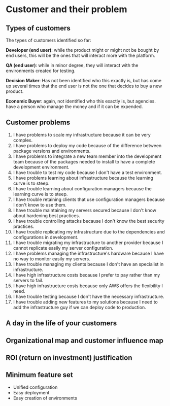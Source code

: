 # Customer and their problem

## Types of customers

The types of customers identified so far:

**Developer (end user)**: while the product might or might not be bought by end users, this will be the ones that will interact more with the platform.

**QA (end user)**: while in minor degree, they will interact with the environments created for testing.

**Decision Maker**: Has not been identified who this exactly is, but has come up several times that the end user is not the one that decides to buy a new product.

**Economic Buyer**: again, not identified who this exactly is, but agencies. have a person who manage the money and if it can be expended.

## Customer problems

1. I have problems to scale my infrastructure because it can be very complex.
2. I have problems to deploy my code because of the difference between package versions and environments.
3. I have problems to integrate a new team member into the development team because of the packages needed to install to have a complete development environment.
4. I have trouble to test my code because I don't have a test environment.
5. I have problems learning about infrastructure because the learning curve is to steep.
6. I have trouble learning about configuration managers because the learning curve is to steep.
7. I have trouble retaining clients that use configuration managers because I don't know to use them.  
8. I have trouble maintaining my servers secured because I don't know about hardening best practices.
9. I have trouble controlling attacks because I don't know the best security practices.
10. I have trouble replicating my infrastructure due to the dependencies and configurations in development.
11. I have trouble migrating my infrastructure to another provider because I cannot replicate easily my server configuration.
12. I have problems managing the infrastructure's hardware because I have no way to monitor easily my servers.
13. I have trouble managing my clients because I don't have an specialist in infrastructure.
14. I have high infrastructure costs because I prefer to pay rather than my servers to fail.
15. I have high infrastructure costs because only AWS offers the flexibility I need.
16. I have trouble testing because I don't have the necessary infrastructure.
17. I have trouble adding new features to my solutions because I need to add the infrastructure guy if we can deploy code to production.

## A day in the life of your customers

## Organizational map and customer influence map

## ROI (return on investment) justification

## Minimum feature set

- Unified configuration
- Easy deployment
- Easy creation of environments
